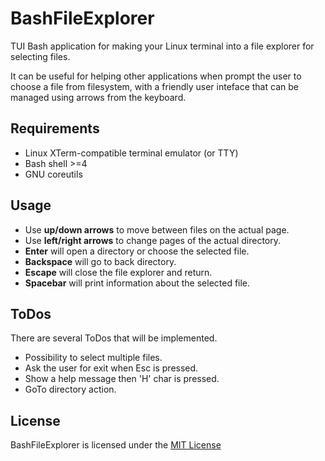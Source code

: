 # BashFileExplorer

TUI Bash application for making your Linux terminal into a file explorer for selecting files.

It can be useful for helping other applications when prompt the user to choose a file from filesystem, with a friendly user inteface that can be managed using arrows from the keyboard.


## Requirements

- Linux XTerm-compatible terminal emulator (or TTY)
- Bash shell >=4
- GNU coreutils


## Usage

- Use **up/down arrows** to move between files on the actual page.
- Use **left/right arrows** to change pages of the actual directory.
- **Enter** will open a directory or choose the selected file.
- **Backspace** will go to back directory.
- **Escape** will close the file explorer and return.
- **Spacebar** will print information about the selected file.


## ToDos

There are several ToDos that will be implemented.

- Possibility to select multiple files.
- Ask the user for exit when Esc is pressed.
- Show a help message then 'H' char is pressed.
- GoTo directory action.


## License
BashFileExplorer is licensed under the [MIT License](LICENSE.md)